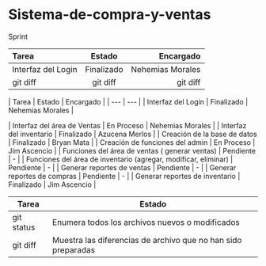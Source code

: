 
# Sistema-de-compra-y-ventas

Sprint 


| Tarea | Estado | Encargado |
| :---         |     :---:      |          ---: |
| Interfaz del Login   | Finalizado     | Nehemias Morales    |
| git diff     | git diff       | git diff      |


| Tarea | Estado | Encargado |
| --- | --- |
| Interfaz del Login | Finalizado | Nehemias Morales |


| Interfaz del área de Ventas | En Proceso | Nehemias Morales |
| Interfaz del inventario | Finalizado | Azucena Merlos |
| Creación de la base de datos |  Finalizado | Bryan Mata |
| Creación de funciones del admin | En Proceso | Jim Ascencio |
| Funciones del área de ventas ( generar ventas) | Pendiente | - |
| Funciones del área de inventario (agregar, modificar, eliminar) | Pendiente | - |
| Generar reportes de ventas | Pendiente | - |
| Generar reportes de compras | Pendiente | - |
| Generar reportes de inventario | Finalizado | Jim Ascencio |


| Tarea | Estado |
| --- | --- |
| git status | Enumera todos los archivos nuevos o modificados |
| git diff | Muestra las diferencias de archivo que no han sido preparadas |

